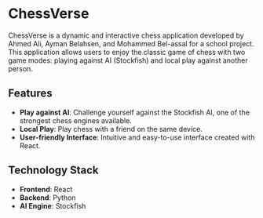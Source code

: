 # ChessVerse
ChessVerse is a dynamic and interactive chess application developed by Ahmed Ali, Ayman Belahsen, and Mohammed Bel-assal for a school project. This application allows users to enjoy the classic game of chess with two game modes: playing against AI (Stockfish) and local play against another person.

## Features
- **Play against AI**: Challenge yourself against the Stockfish AI, one of the strongest chess engines available.
- **Local Play**: Play chess with a friend on the same device.
- **User-friendly Interface**: Intuitive and easy-to-use interface created with React.

## Technology Stack
- **Frontend**: React
- **Backend**: Python
- **AI Engine**: Stockfish
